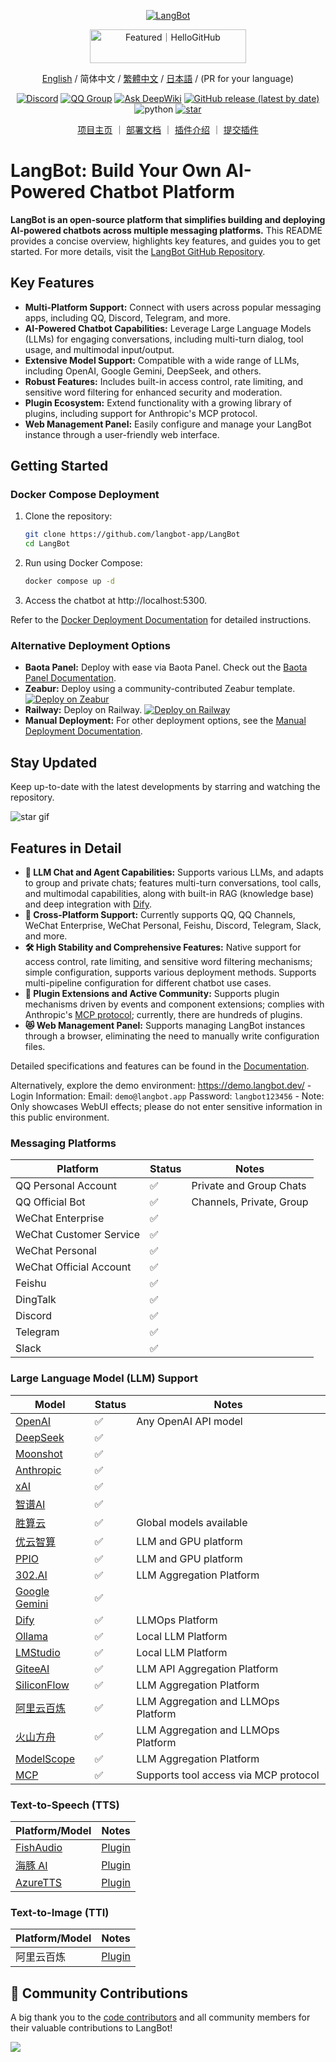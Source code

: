 <p align="center">
<a href="https://langbot.app">
<img src="https://docs.langbot.app/social_zh.png" alt="LangBot"/>
</a>
</p>

<div align="center">
<a href="https://hellogithub.com/repository/langbot-app/LangBot" target="_blank"><img src="https://abroad.hellogithub.com/v1/widgets/recommend.svg?rid=5ce8ae2aa4f74316bf393b57b952433c&claim_uid=gtmc6YWjMZkT21R" alt="Featured｜HelloGitHub" style="width: 250px; height: 54px;" width="250" height="54" /></a>

[English](README_EN.md) / 简体中文 / [繁體中文](README_TW.md) / [日本語](README_JP.md) / (PR for your language)

[![Discord](https://img.shields.io/discord/1335141740050649118?logo=discord&labelColor=%20%235462eb&logoColor=%20%23f5f5f5&color=%20%235462eb)](https://discord.gg/wdNEHETs87)
[![QQ Group](https://img.shields.io/badge/%E7%A4%BE%E5%8C%BAQQ%E7%BE%A4-966235608-blue)](https://qm.qq.com/q/JLi38whHum)
[![Ask DeepWiki](https://deepwiki.com/badge.svg)](https://deepwiki.com/langbot-app/LangBot)
[![GitHub release (latest by date)](https://img.shields.io/github/v/release/langbot-app/LangBot)](https://github.com/langbot-app/LangBot/releases/latest)
<img src="https://img.shields.io/badge/python-3.10 ~ 3.13 -blue.svg" alt="python">
[![star](https://gitcode.com/RockChinQ/LangBot/star/badge.svg)](https://gitcode.com/RockChinQ/LangBot)

<a href="https://langbot.app">项目主页</a> ｜
<a href="https://docs.langbot.app/zh/insight/guide.html">部署文档</a> ｜
<a href="https://docs.langbot.app/zh/plugin/plugin-intro.html">插件介绍</a> ｜
<a href="https://github.com/langbot-app/LangBot/issues/new?assignees=&labels=%E7%8B%AC%E7%AB%8B%E6%8F%92%E4%BB%B6&projects=&template=submit-plugin.yml&title=%5BPlugin%5D%3A+%E8%AF%B7%E6%B1%82%E7%99%BB%E8%AE%B0%E6%96%B0%E6%8F%92%E4%BB%B6">提交插件</a>
</div>

# LangBot: Build Your Own AI-Powered Chatbot Platform

**LangBot is an open-source platform that simplifies building and deploying AI-powered chatbots across multiple messaging platforms.**  This README provides a concise overview, highlights key features, and guides you to get started. For more details, visit the [LangBot GitHub Repository](https://github.com/langbot-app/LangBot).

## Key Features

*   **Multi-Platform Support:** Connect with users across popular messaging apps, including QQ, Discord, Telegram, and more.
*   **AI-Powered Chatbot Capabilities:** Leverage Large Language Models (LLMs) for engaging conversations, including multi-turn dialog, tool usage, and multimodal input/output.
*   **Extensive Model Support:** Compatible with a wide range of LLMs, including OpenAI, Google Gemini, DeepSeek, and others.
*   **Robust Features:** Includes built-in access control, rate limiting, and sensitive word filtering for enhanced security and moderation.
*   **Plugin Ecosystem:** Extend functionality with a growing library of plugins, including support for Anthropic's MCP protocol.
*   **Web Management Panel:** Easily configure and manage your LangBot instance through a user-friendly web interface.

## Getting Started

### Docker Compose Deployment

1.  Clone the repository:
    ```bash
    git clone https://github.com/langbot-app/LangBot
    cd LangBot
    ```
2.  Run using Docker Compose:
    ```bash
    docker compose up -d
    ```
3.  Access the chatbot at http://localhost:5300.

   Refer to the [Docker Deployment Documentation](https://docs.langbot.app/zh/deploy/langbot/docker.html) for detailed instructions.

### Alternative Deployment Options

*   **Baota Panel:** Deploy with ease via Baota Panel. Check out the [Baota Panel Documentation](https://docs.langbot.app/zh/deploy/langbot/one-click/bt.html).
*   **Zeabur:** Deploy using a community-contributed Zeabur template.  [![Deploy on Zeabur](https://zeabur.com/button.svg)](https://zeabur.com/zh-CN/templates/ZKTBDH)
*   **Railway:** Deploy on Railway.  [![Deploy on Railway](https://railway.com/button.svg)](https://railway.app/template/yRrAyL?referralCode=vogKPF)
*   **Manual Deployment:** For other deployment options, see the [Manual Deployment Documentation](https://docs.langbot.app/zh/deploy/langbot/manual.html).

## Stay Updated

Keep up-to-date with the latest developments by starring and watching the repository.

![star gif](https://docs.langbot.app/star.gif)

## Features in Detail

*   **💬 LLM Chat and Agent Capabilities:** Supports various LLMs, and adapts to group and private chats; features multi-turn conversations, tool calls, and multimodal capabilities, along with built-in RAG (knowledge base) and deep integration with [Dify](https://dify.ai).
*   **🤖 Cross-Platform Support:** Currently supports QQ, QQ Channels, WeChat Enterprise, WeChat Personal, Feishu, Discord, Telegram, Slack, and more.
*   **🛠️ High Stability and Comprehensive Features:** Native support for access control, rate limiting, and sensitive word filtering mechanisms; simple configuration, supports various deployment methods. Supports multi-pipeline configuration for different chatbot use cases.
*   **🧩 Plugin Extensions and Active Community:** Supports plugin mechanisms driven by events and component extensions; complies with Anthropic's [MCP protocol](https://modelcontextprotocol.io/); currently, there are hundreds of plugins.
*   **😻 Web Management Panel:** Supports managing LangBot instances through a browser, eliminating the need to manually write configuration files.

Detailed specifications and features can be found in the [Documentation](https://docs.langbot.app/zh/insight/features.html).

Alternatively, explore the demo environment: https://demo.langbot.dev/
    -   Login Information: Email: `demo@langbot.app` Password: `langbot123456`
    -   Note: Only showcases WebUI effects; please do not enter sensitive information in this public environment.

### Messaging Platforms

| Platform            | Status | Notes                  |
| ------------------- | ------ | ---------------------- |
| QQ Personal Account | ✅     | Private and Group Chats |
| QQ Official Bot     | ✅     | Channels, Private, Group |
| WeChat Enterprise   | ✅     |                        |
| WeChat Customer Service | ✅     |                        |
| WeChat Personal     | ✅     |                        |
| WeChat Official Account | ✅     |                        |
| Feishu              | ✅     |                        |
| DingTalk            | ✅     |                        |
| Discord             | ✅     |                        |
| Telegram            | ✅     |                        |
| Slack               | ✅     |                        |

### Large Language Model (LLM) Support

| Model                      | Status | Notes                      |
| -------------------------- | ------ | -------------------------- |
| [OpenAI](https://platform.openai.com/) | ✅     | Any OpenAI API model  |
| [DeepSeek](https://www.deepseek.com/) | ✅     | |
| [Moonshot](https://www.moonshot.cn/) | ✅     | |
| [Anthropic](https://www.anthropic.com/) | ✅     | |
| [xAI](https://x.ai/) | ✅     | |
| [智谱AI](https://open.bigmodel.cn/) | ✅     | |
| [胜算云](https://www.shengsuanyun.com/?from=CH_KYIPP758) | ✅     | Global models available |
| [优云智算](https://www.compshare.cn/?ytag=GPU_YY-gh_langbot) | ✅     | LLM and GPU platform |
| [PPIO](https://ppinfra.com/user/register?invited_by=QJKFYD&utm_source=github_langbot) | ✅     | LLM and GPU platform |
| [302.AI](https://share.302.ai/SuTG99) | ✅     | LLM Aggregation Platform |
| [Google Gemini](https://aistudio.google.com/prompts/new_chat) | ✅     | |
| [Dify](https://dify.ai) | ✅     | LLMOps Platform |
| [Ollama](https://ollama.com/) | ✅     | Local LLM Platform |
| [LMStudio](https://lmstudio.ai/) | ✅     | Local LLM Platform |
| [GiteeAI](https://ai.gitee.com/) | ✅     | LLM API Aggregation Platform |
| [SiliconFlow](https://siliconflow.cn/) | ✅     | LLM Aggregation Platform |
| [阿里云百炼](https://bailian.console.aliyun.com/) | ✅     | LLM Aggregation and LLMOps Platform |
| [火山方舟](https://console.volcengine.com/ark/region:ark+cn-beijing/model?vendor=Bytedance&view=LIST_VIEW) | ✅     | LLM Aggregation and LLMOps Platform |
| [ModelScope](https://modelscope.cn/docs/model-service/API-Inference/intro) | ✅     | LLM Aggregation Platform |
| [MCP](https://modelcontextprotocol.io/) | ✅     | Supports tool access via MCP protocol |

### Text-to-Speech (TTS)

| Platform/Model            | Notes                                       |
| -------------------------- | ------------------------------------------- |
| [FishAudio](https://fish.audio/zh-CN/discovery/) | [Plugin](https://github.com/the-lazy-me/NewChatVoice) |
| [海豚 AI](https://www.ttson.cn/?source=thelazy) | [Plugin](https://github.com/the-lazy-me/NewChatVoice) |
| [AzureTTS](https://portal.azure.com/) | [Plugin](https://github.com/Ingnaryk/LangBot_AzureTTS) |

### Text-to-Image (TTI)

| Platform/Model            | Notes                                           |
| -------------------------- | ----------------------------------------------- |
| 阿里云百炼 | [Plugin](https://github.com/Thetail001/LangBot_BailianTextToImagePlugin) |

## 🤝 Community Contributions

A big thank you to the [code contributors](https://github.com/langbot-app/LangBot/graphs/contributors) and all community members for their valuable contributions to LangBot!

<a href="https://github.com/langbot-app/LangBot/graphs/contributors">
  <img src="https://contrib.rocks/image?repo=langbot-app/LangBot" />
</a>